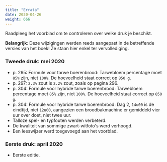 ```yaml
---
title: "Errata"
date: 2020-04-26
weight: 666
---
```


<style>
#top-bar-sticky-wrapper {
    display: none;
}
</style>

Raadpleeg het voorblad om te controleren over welke druk je beschikt. 

**Belangrijk**: Deze wijzigingen werden reeds aangepast in de betreffende versies van het boek! Ze staan hier enkel ter vervollediging. 

### Tweede druk: mei 2020

- p. 295: Formule voor tarwe boerenbrood: Tarwebloem percentage moet `85%` zijn, niet `100%`. De hoeveelheid staat correct op `850 g`.
- p. 297: `2.3%` zout is `2.2%` zout, zoals op pagina 296.
- p. 304: Formule voor hybride tarwe boerenbrood: Tarwebloem percentage moet `85%` zijn, niet `100%`. De hoeveelheid staat correct op `850 g`.
- p. 304: Formule voor hybride tarwe boerenbrood: Dag 2, `14u00` is de eindtijd, niet `12u00`, aangezien een broodbakmachine er gemiddeld vier uur over doet, niet twee uur. 
- Talloze spel- en typfouten werden verbeterd. 
- De kwaliteit van sommige zwart-witfoto's werd verhoogd.
- Een leeswijzer werd toegevoegd aan het voorblad.

### Eerste druk: april 2020

- Eerste editie. 